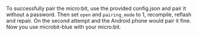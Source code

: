 To successfully pair the micro:bit, use the provided config.json and pair it without a password.
Then set `open` and `pairing_mode` to 1, recompile, reflash and repair.
On the second attempt and the Android phone would pair it fine.
Now you use microbit-blue with your micro:bit.

